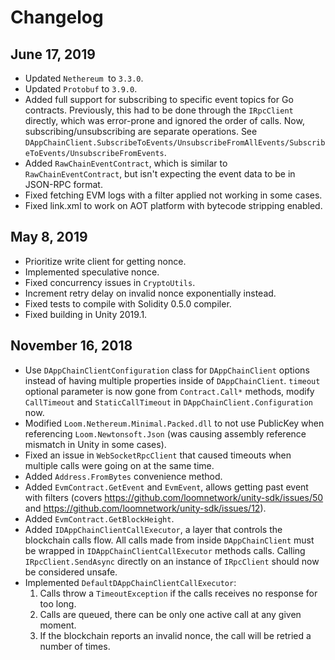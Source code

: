 # Changelog

## June 17, 2019

- Updated `Nethereum `to `3.3.0`.
- Updated `Protobuf` to `3.9.0`.
- Added full support for subscribing to specific event topics for Go contracts. Previously, this had to be done through the `IRpcClient` directly, which was error-prone and ignored the order of calls. Now, subscribing/unsubscribing are separate operations. See `DAppChainClient.SubscribeToEvents/UnsubscribeFromAllEvents/SubscribeToEvents/UnsubscribeFromEvents`.
- Added `RawChainEventContract`, which is similar to `RawChainEventContract`, but isn't expecting the event data to be in JSON-RPC format.
- Fixed fetching EVM logs with a filter applied not working in some cases.
- Fixed link.xml to work on AOT platform with bytecode stripping enabled.

## May 8, 2019

- Prioritize write client for getting nonce.
- Implemented speculative nonce.
- Fixed concurrency issues in `CryptoUtils`.
- Increment retry delay on invalid nonce exponentially instead.
- Fixed tests to compile with Solidity 0.5.0 compiler.
- Fixed building in Unity 2019.1.

## November 16, 2018

- Use `DAppChainClientConfiguration` class for `DAppChainClient` options instead of having multiple properties inside of `DAppChainClient`. `timeout` optional parameter is now gone from `Contract.Call*` methods, modify `CallTimeout` and `StaticCallTimeout` in `DAppChainClient.Configuration` now.
- Modified `Loom.Nethereum.Minimal.Packed.dll` to not use PublicKey when referencing `Loom.Newtonsoft.Json` (was causing assembly reference mismatch in Unity in some cases).
- Fixed an issue in `WebSocketRpcClient` that caused timeouts when multiple calls were going on at the same time.
- Added `Address.FromBytes` convenience method.
- Added `EvmContract.GetEvent` and `EvmEvent`, allows getting past event with filters (covers https://github.com/loomnetwork/unity-sdk/issues/50 and https://github.com/loomnetwork/unity-sdk/issues/12).
- Added `EvmContract.GetBlockHeight`.
- Added `IDAppChainClientCallExecutor`, a layer that controls the blockchain calls flow. All calls made from inside `DAppChainClient` must be wrapped in `IDAppChainClientCallExecutor` methods calls. Calling `IRpcClient.SendAsync` directly on an instance of `IRpcClient` should now be considered unsafe.
- Implemented `DefaultDAppChainClientCallExecutor`:
    1. Calls throw a `TimeoutException` if the calls receives no response for too long.
    2. Calls are queued, there can be only one active call at any given moment.
    3. If the blockchain reports an invalid nonce, the call will be retried a number of times.